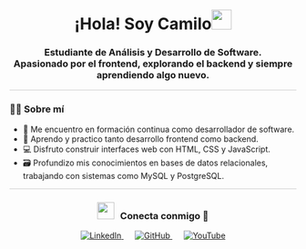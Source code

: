 <h1 align="center"><b>¡Hola! Soy Camilo</b><img src="https://media.giphy.com/media/hvRJCLFzcasrR4ia7z/giphy.gif" width="35"></h1>

<h3 align="center" >Estudiante de Análisis y Desarrollo de Software.<br>Apasionado por el frontend, explorando el backend y siempre aprendiendo algo nuevo.</h3>

<!--<hr style="height:1px; border:none; background-color:#ccc;" /> -->
<hr style="height:1px; border:none; background-color:#ccc;" />

<h3>🧑‍💻 Sobre mí</h3>

- 🔭 Me encuentro en formación continua como desarrollador de software.  
- 🌱 Aprendo y practico tanto desarrollo frontend como backend.  
- 💻 Disfruto construir interfaces web con HTML, CSS y JavaScript.
- 🗃️ Profundizo mis conocimientos en bases de datos relacionales, trabajando con sistemas como MySQL y PostgreSQL.

<hr style="height:1px; border:none; background-color:#ccc;" />

<h3 align="center" > <img src="https://media.giphy.com/media/iY8CRBdQXODJSCERIr/giphy.gif" width="30" height="30" style="margin-right: 10px;">Conecta conmigo 🤝 </h3>

<div align="center" style="margin-top: 10px;">
  <a style="margin: 0 10px;" target="_blank" href="http://www.linkedin.com/in/camilo-téllez">
    <img src="https://img.icons8.com/doodle/40/000000/linkedin--v2.png" alt="LinkedIn">
  </a>
  
  <a style="margin: 0 10px;" target="_blank" href="https://github.com/camilo-atb">
    <img src="https://img.icons8.com/doodle/40/000000/github--v1.png" alt="GitHub">
  </a>
  
  <a style="margin: 0 10px;" target="_blank" href="http://www.youtube.com/@camilotellez887">
    <img src="https://img.icons8.com/doodle/40/000000/youtube--v2.png" alt="YouTube">
  </a>
</div>
